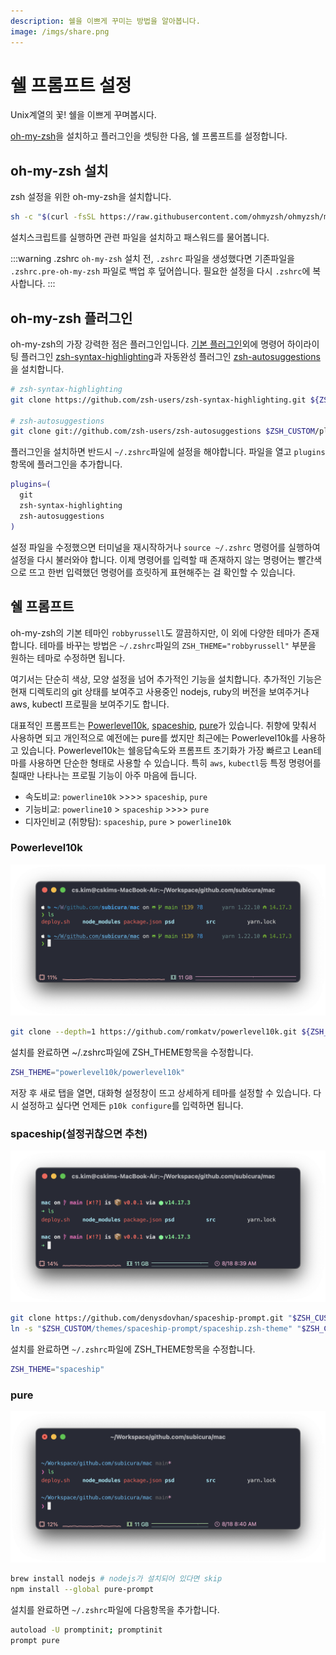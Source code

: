 ```yaml
---
description: 쉘을 이쁘게 꾸미는 방법을 알아봅니다.
image: /imgs/share.png
---
```


# 쉘 프롬프트 설정

Unix계열의 꽃! 쉘을 이쁘게 꾸며봅시다.

[oh-my-zsh](https://github.com/ohmyzsh/ohmyzsh)을 설치하고 플러그인을 셋팅한 다음, 쉘 프롬프트를 설정합니다.

## oh-my-zsh 설치

zsh 설정을 위한 oh-my-zsh을 설치합니다.

```sh
sh -c "$(curl -fsSL https://raw.githubusercontent.com/ohmyzsh/ohmyzsh/master/tools/install.sh)"
```

설치스크립트를 실행하면 관련 파일을 설치하고 패스워드를 물어봅니다.

:::warning .zshrc
`oh-my-zsh` 설치 전, `.zshrc` 파일을 생성했다면 기존파일을 `.zshrc.pre-oh-my-zsh` 파일로 백업 후 덮어씁니다. 필요한 설정을 다시 `.zshrc`에 복사합니다.
:::

## oh-my-zsh 플러그인

oh-my-zsh의 가장 강력한 점은 플러그인입니다. [기본 플러그인](https://github.com/ohmyzsh/ohmyzsh/wiki/Plugins)외에 명령어 하이라이팅 플러그인 [zsh-syntax-highlighting](https://github.com/zsh-users/zsh-syntax-highlighting)과 자동완성 플러그인 [zsh-autosuggestions](https://github.com/zsh-users/zsh-autosuggestions)을 설치합니다.

```sh
# zsh-syntax-highlighting
git clone https://github.com/zsh-users/zsh-syntax-highlighting.git ${ZSH_CUSTOM:-~/.oh-my-zsh/custom}/plugins/zsh-syntax-highlighting

# zsh-autosuggestions
git clone git://github.com/zsh-users/zsh-autosuggestions $ZSH_CUSTOM/plugins/zsh-autosuggestions
```

플러그인을 설치하면 반드시 `~/.zshrc`파일에 설정을 해야합니다. 파일을 열고 `plugins`항목에 플러그인을 추가합니다.

```sh
plugins=(
  git
  zsh-syntax-highlighting
  zsh-autosuggestions
)
```

설정 파일을 수정했으면 터미널을 재시작하거나 `source ~/.zshrc` 명령어를 실행하여 설정을 다시 불러와야 합니다. 이제 명령어를 입력할 때 존재하지 않는 명령어는 빨간색으로 뜨고 한번 입력했던 명령어를 흐릿하게 표현해주는 걸 확인할 수 있습니다.

## 쉘 프롬프트

oh-my-zsh의 기본 테마인 `robbyrussell`도 깔끔하지만, 이 외에 다양한 테마가 존재합니다. 테마를 바꾸는 방법은 `~/.zshrc`파일의 `ZSH_THEME="robbyrussell"` 부분을 원하는 테마로 수정하면 됩니다.

여기서는 단순히 색상, 모양 설정을 넘어 추가적인 기능을 설치합니다. 추가적인 기능은 현재 디렉토리의 git 상태를 보여주고 사용중인 nodejs, ruby의 버전을 보여주거나 aws, kubectl 프로필을 보여주기도 합니다.

대표적인 프롬프트는 [Powerlevel10k](https://github.com/romkatv/powerlevel10k), [spaceship](https://spaceship-prompt.sh/), [pure](https://github.com/sindresorhus/pure)가 있습니다. 취향에 맞춰서 사용하면 되고 개인적으로 예전에는 pure를 썼지만 최근에는 Powerlevel10k를 사용하고 있습니다. Powerlevel10k는 쉘응답속도와 프롬프트 초기화가 가장 빠르고 Lean테마를 사용하면 단순한 형태로 사용할 수 있습니다. 특히 `aws`, `kubectl`등 특정 명령어를 칠때만 나타나는 프로필 기능이 아주 마음에 듭니다.

- 속도비교: `powerline10k` >>>> `spaceship`, `pure`
- 기능비교: `powerline10` > `spaceship` >>>> `pure`
- 디자인비교 (취향탐): `spaceship`, `pure` > `powerline10k`

### Powerlevel10k <Badge text="추천" type="info"/>

<div class="image-600 no-radius">

![Powerlevel10k](./imgs/shell/powerlevel10k.png)

</div>

```sh
git clone --depth=1 https://github.com/romkatv/powerlevel10k.git ${ZSH_CUSTOM:-~/.oh-my-zsh/custom}/themes/powerlevel10k
```

설치를 완료하면 ~/.zshrc파일에 ZSH_THEME항목을 수정합니다.

```sh
ZSH_THEME="powerlevel10k/powerlevel10k"
```

저장 후 새로 탭을 열면, 대화형 설정창이 뜨고 상세하게 테마를 설정할 수 있습니다. 다시 설정하고 싶다면 언제든 `p10k configure`를 입력하면 됩니다.

### spaceship(설정귀찮으면 추천)

<div class="image-600 no-radius">

![spaceship](./imgs/shell/spaceship.png)

</div>

```sh
git clone https://github.com/denysdovhan/spaceship-prompt.git "$ZSH_CUSTOM/themes/spaceship-prompt"
ln -s "$ZSH_CUSTOM/themes/spaceship-prompt/spaceship.zsh-theme" "$ZSH_CUSTOM/themes/spaceship.zsh-theme"
```

설치를 완료하면 `~/.zshrc`파일에 ZSH_THEME항목을 수정합니다.

```sh
ZSH_THEME="spaceship"
```

### pure

<div class="image-600 no-radius">

![pure](./imgs/shell/pure.png)

</div>

```sh
brew install nodejs # nodejs가 설치되어 있다면 skip
npm install --global pure-prompt
```

설치를 완료하면 `~/.zshrc`파일에 다음항목을 추가합니다.

```sh
autoload -U promptinit; promptinit
prompt pure
```
